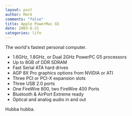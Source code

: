 ```yaml
--- 
layout: post
author: Mark
comments: "false"
title: Apple PowerMac G5
date: 2003-6-21
categories: life
---
```

The world's fastest personal computer.
<ul>
	<li>1.6GHz, 1.8GHz, or Dual 2GHz PowerPC G5 processors</li>
	<li>Up to 8GB of DDR SDRAM</li>
	<li>Fast Serial ATA hard drives</li>
	<li>AGP 8X Pro graphics options from NVIDIA or ATI</li>
	<li>Three PCI or PCI-X expansion slots</li>
	<li>Three USB 2.0 ports</li>
	<li>One FireWire 800, two FireWire 400 Ports</li>
	<li>Bluetooth &amp; AirPort Extreme ready</li>
	<li>Optical and analog audio in and out</li>
</ul>
Hubba hubba.
